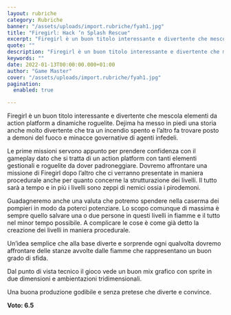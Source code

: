 ```yaml
---
layout: rubriche
category: Rubriche
banner: "/assets/uploads/import.rubriche/fyah1.jpg"
title: "Firegirl: Hack ‘n Splash Rescue"
excerpt: "Firegirl è un buon titolo interessante e divertente che mescola elementi da action platform a dinamiche roguelite. Dejima ha messo in piedi una storia anche molto divertente che tra un incendio spento e l’altro fa trovare posto a demoni del fuoco e minacce governative di agenti infedeli. Le prime missioni servono appunto per prendere confidenza [&hellip"
quote: ""
description: "Firegirl è un buon titolo interessante e divertente che mescola elementi da action platform a dinamiche roguelite. Dejima ha messo in piedi una storia anche molto divertente che tra un incendio spento e l’altro fa trovare posto a demoni del fuoco e minacce governative di agenti infedeli. Le prime missioni servono appunto per prendere confidenza [&hellip"
keywords: ""
date: 2022-01-13T00:00:00.000+01:00
author: "Game Master"
cover: "/assets/uploads/import.rubriche/fyah1.jpg"
pagination:
  enabled: true

---
```


Firegirl è un buon titolo interessante e divertente che mescola elementi da action platform a dinamiche roguelite. Dejima ha messo in piedi una storia anche molto divertente che tra un incendio spento e l’altro fa trovare posto a demoni del fuoco e minacce governative di agenti infedeli.

Le prime missioni servono appunto per prendere confidenza con il gameplay dato che si tratta di un action platform con tanti elementi gestionali e roguelite da dover padroneggiare. Dovremo affrontare una missione di Firegirl dopo l’altro che ci verranno presentate in maniera procedurale anche per quanto concerne la strutturazione dei livelli. Il tutto sarà a tempo e in più i livelli sono zeppi di nemici ossia i pirodemoni.

Guadagneremo anche una valuta che potremo spendere nella caserma dei pompieri in modo da poterci potenziare. Lo scopo comunque di massima è sempre quello salvare una o due persone in questi livelli in fiamme e il tutto nel minor tempo possibile. A complicare le cose è come già detto la creazione dei livelli in maniera procedurale.

Un’idea semplice che alla base diverte e sorprende ogni qualvolta dovremo affrontare delle stanze avvolte dalle fiamme che rappresentano un buon grado di sfida.

Dal punto di vista tecnico il gioco vede un buon mix grafico con sprite in due dimensioni e ambientazioni tridimensionali.

Una buona produzione godibile e senza pretese che diverte e convince.

**Voto: 6.5**